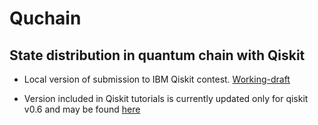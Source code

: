 # Quchain

## State distribution in quantum chain with Qiskit

- Local version of submission to IBM Qiskit contest. 
  [Working-draft](https://github.com/qubeat/quchain/tree/master/IBM-QE/qiskit-simulator)

- Version included in Qiskit tutorials is currently updated only for qiskit v0.6 and may be found 
  [here](https://github.com/Qiskit/qiskit-tutorials/tree/master/community/awards/teach_me_qiskit_2018/state_distribution_in_qubit_chains) 

